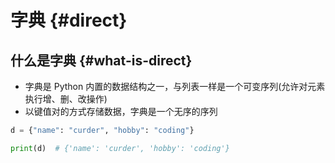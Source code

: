 # 字典 {#direct}

## 什么是字典 {#what-is-direct}

- 字典是 Python 内置的数据结构之一，与列表一样是一个可变序列(允许对元素执行增、删、改操作)
- 以键值对的方式存储数据，字典是一个无序的序列

```python
d = {"name": "curder", "hobby": "coding"}

print(d)  # {'name': 'curder', 'hobby': 'coding'}
```

